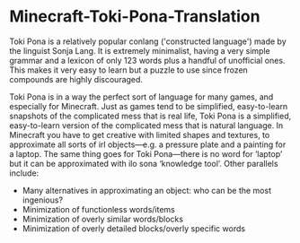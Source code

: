 # Minecraft-Toki-Pona-Translation

Toki Pona is a relatively popular conlang ('constructed language') made by the linguist Sonja Lang. It is extremely minimalist, having a very simple grammar and a lexicon of only 123 words plus a handful of unofficial ones. This makes it very easy to learn but a puzzle to use since frozen compounds are highly discouraged.

Toki Pona is in a way the perfect sort of language for many games, and especially for Minecraft. Just as games tend to be simplified, easy-to-learn snapshots of the complicated mess that is real life, Toki Pona is a simplified, easy-to-learn version of the complicated mess that is natural language. In Minecraft you have to get creative with limited shapes and textures, to approximate all sorts of irl objects—e.g. a pressure plate and a painting for a laptop. The same thing goes for Toki Pona—there is no word for ’laptop’ but it can be approximated with ilo sona ‘knowledge tool’. Other parallels include:

 - Many alternatives in approximating an object: who can be the most ingenious?
 - Minimization of functionless words/items
 - Minimization of overly similar words/blocks
 - Minimization of overly detailed blocks/overly specific words
